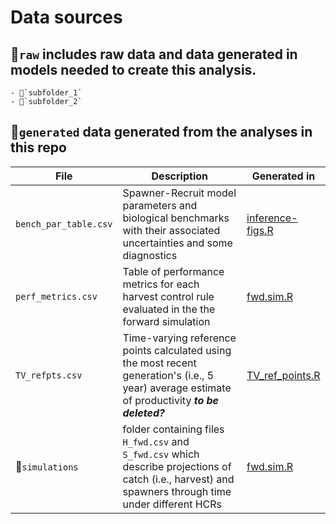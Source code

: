 # Data sources  

## 📁`raw` includes raw data and data generated in models needed to create this analysis.  
    - 📁`subfolder_1`   
    - 📁`subfolder_2`   

## 📁`generated` data generated from the analyses in this repo  

| File | Description | Generated in |  
| ---- | ----------- | ------------ |  
| `bench_par_table.csv` | Spawner-Recruit model parameters and biological benchmarks with their associated uncertainties and some diagnostics |  [inference-figs.R](https://github.com/Pacific-salmon-assess/FR-PK-ResDoc/blob/main/analysis/R/inference-figs.R) |  
| `perf_metrics.csv` | Table of performance metrics for each harvest control rule evaluated in the the forward simulation | [fwd.sim.R](https://github.com/Pacific-salmon-assess/yukon-CK-ResDoc/blob/main/analysis/R/fwd_sim.R) |   
| `TV_refpts.csv` | Time-varying reference points calculated using the most recent generation's (i.e., 5 year) average estimate of productivity ***to be deleted?*** | [TV_ref_points.R](https://github.com/Pacific-salmon-assess/yukon-CK-ResDoc/blob/main/analysis/R/TV_ref_points.R) |  
| 📁`simulations` | folder containing files `H_fwd.csv` and `S_fwd.csv` which describe projections of catch (i.e., harvest) and spawners through time under different HCRs | [fwd.sim.R](https://github.com/Pacific-salmon-assess/yukon-CK-ResDoc/blob/main/analysis/R/fwd_sim.R) |  
